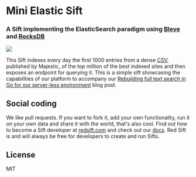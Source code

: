 # Mini Elastic Sift
### A Sift implementing the ElasticSearch paradigm using [Bleve](http://www.blevesearch.com/) and [RocksDB](http://rocksdb.org/)

[<img src="http://static.redsift.io/assets/icons/run.svg">](https://dashboard.redsift.cloud/catalogue)


This Sift indexes every day the first 1000 entries from a dense [CSV](http://downloads.majestic.com/majestic_million.csv), published by Majestic, of the top million of the best indexed sites and then exposes an endpoint for querying it. This is a simple sift showcasing the capabilities of our platform to accompany our [Rebuilding full text search in Go for our server-less environment](https://medium.com/redsift-outbox/build-it-use-it-share-it-c6fd7936ba4f) blog post.


## Social coding
We like pull requests. If you want to fork it, add your own functionality, run it on your own data  and share it with the world, that's also cool. 
Find out how to become a Sift developer at [redsift.com](https://redsift.com) and check out our [docs](https://docs.redsift.com). 
Red Sift is and will always be free for developers to create and run Sifts.

## License
MIT